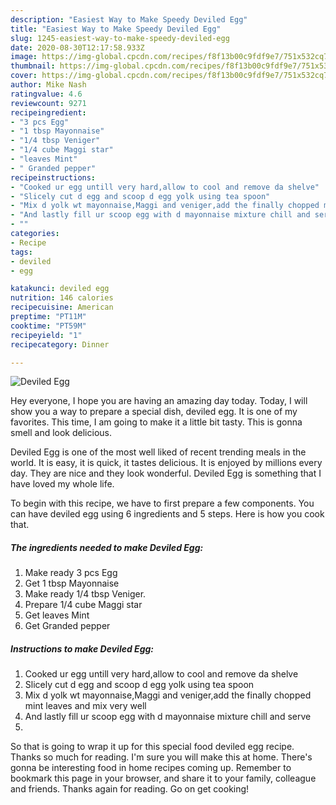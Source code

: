```yaml
---
description: "Easiest Way to Make Speedy Deviled Egg"
title: "Easiest Way to Make Speedy Deviled Egg"
slug: 1245-easiest-way-to-make-speedy-deviled-egg
date: 2020-08-30T12:17:58.933Z
image: https://img-global.cpcdn.com/recipes/f8f13b00c9fdf9e7/751x532cq70/deviled-egg-recipe-main-photo.jpg
thumbnail: https://img-global.cpcdn.com/recipes/f8f13b00c9fdf9e7/751x532cq70/deviled-egg-recipe-main-photo.jpg
cover: https://img-global.cpcdn.com/recipes/f8f13b00c9fdf9e7/751x532cq70/deviled-egg-recipe-main-photo.jpg
author: Mike Nash
ratingvalue: 4.6
reviewcount: 9271
recipeingredient:
- "3 pcs Egg"
- "1 tbsp Mayonnaise"
- "1/4 tbsp Veniger"
- "1/4 cube Maggi star"
- "leaves Mint"
- " Granded pepper"
recipeinstructions:
- "Cooked ur egg untill very hard,allow to cool and remove da shelve"
- "Slicely cut d egg and scoop d egg yolk using tea spoon"
- "Mix d yolk wt mayonnaise,Maggi and veniger,add the finally chopped mint leaves and mix very well"
- "And lastly fill ur scoop egg with d mayonnaise mixture chill and serve"
- ""
categories:
- Recipe
tags:
- deviled
- egg

katakunci: deviled egg 
nutrition: 146 calories
recipecuisine: American
preptime: "PT11M"
cooktime: "PT59M"
recipeyield: "1"
recipecategory: Dinner

---
```



![Deviled Egg](https://img-global.cpcdn.com/recipes/f8f13b00c9fdf9e7/751x532cq70/deviled-egg-recipe-main-photo.jpg)

Hey everyone, I hope you are having an amazing day today. Today, I will show you a way to prepare a special dish, deviled egg. It is one of my favorites. This time, I am going to make it a little bit tasty. This is gonna smell and look delicious.

Deviled Egg is one of the most well liked of recent trending meals in the world. It is easy, it is quick, it tastes delicious. It is enjoyed by millions every day. They are nice and they look wonderful. Deviled Egg is something that I have loved my whole life.




To begin with this recipe, we have to first prepare a few components. You can have deviled egg using 6 ingredients and 5 steps. Here is how you cook that.

<!--inarticleads1-->

##### The ingredients needed to make Deviled Egg:

1. Make ready 3 pcs Egg
1. Get 1 tbsp Mayonnaise
1. Make ready 1/4 tbsp Veniger.
1. Prepare 1/4 cube Maggi star
1. Get leaves Mint
1. Get  Granded pepper




<!--inarticleads2-->

##### Instructions to make Deviled Egg:

1. Cooked ur egg untill very hard,allow to cool and remove da shelve
1. Slicely cut d egg and scoop d egg yolk using tea spoon
1. Mix d yolk wt mayonnaise,Maggi and veniger,add the finally chopped mint leaves and mix very well
1. And lastly fill ur scoop egg with d mayonnaise mixture chill and serve
1. 




So that is going to wrap it up for this special food deviled egg recipe. Thanks so much for reading. I'm sure you will make this at home. There's gonna be interesting food in home recipes coming up. Remember to bookmark this page in your browser, and share it to your family, colleague and friends. Thanks again for reading. Go on get cooking!

